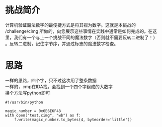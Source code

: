 # 挑战简介
计算机验证魔法数字的最便捷方式是将其视为数字。这就是本挑战的 /challenge/cimg 所做的，向您展示这些事情在实践中通常是如何完成的。在这里，我们有一个与上一个挑战不同的魔法数字（否则就不需要反转二进制了！）
。反转二进制，记住字节序，并通过标志的魔法数字检查。

# 思路
一样的思路，四个字，只不过这次用了整条数据  
一样的，cmp在IDA找，会找到一个四个字组成的大数字  
换个方法写python即可
```
#!/usr/bin/python

magic_number = 0x6E6E6F43
with open("test.cimg", "wb") as f:
    f.write(magic_number.to_bytes(4, byteorder='little'))
```

